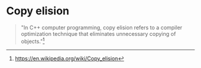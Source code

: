 # Copy elision

> "In C++ computer programming, copy elision refers to a compiler optimization technique that eliminates unnecessary copying of objects."[^wikipedia]

[^wikipedia]: https://en.wikipedia.org/wiki/Copy_elision
